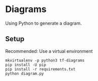 # Diagrams

Using Python to generate a diagram.

## Setup

Recommended: Use a virtual environment

```
mkvirtualenv -p python3 tf-diagrams
pip install -U pip
pip install -r requirements.txt
python diagram.py
```
